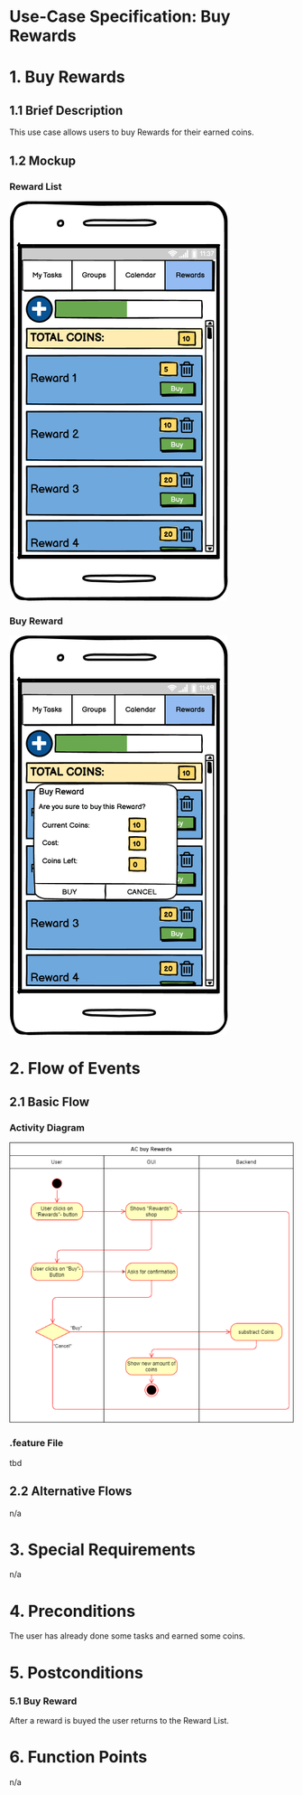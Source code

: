 # Use-Case Specification: Buy Rewards

# 1. Buy Rewards

## 1.1 Brief Description
This use case allows users to buy Rewards for their earned coins.

## 1.2 Mockup

### Reward List
![](UC-Reward_List.png)
### Buy Reward
![](UC-Buy_Reward.png)

# 2. Flow of Events

## 2.1 Basic Flow

### Activity Diagram
![](AC_Buy_Rewards.png)

### .feature File

tbd

## 2.2 Alternative Flows
n/a

# 3. Special Requirements
n/a

# 4. Preconditions
The user has already done some tasks and earned some coins.

# 5. Postconditions

### 5.1 Buy Reward
After a reward is buyed the user returns to the Reward List.



# 6. Function Points
n/a
